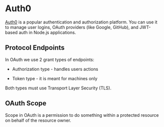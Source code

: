 # Auth0

[Auth0](https://auth0.com) is a popular authentication and authorization platform. You can use it to manage user logins, OAuth providers (like Google, GitHub), and JWT-based auth in Node.js applications.

## Protocol Endpoints

In OAuth we use 2 grant types of endpoints:

- Authorization type - handles users actions

- Token type - it is meant for machines only

Both types must use Transport Layer Security (TLS).

## OAuth Scope

Scope in OAuth is a permission to do something within a protected resource on behalf of the resource owner.
